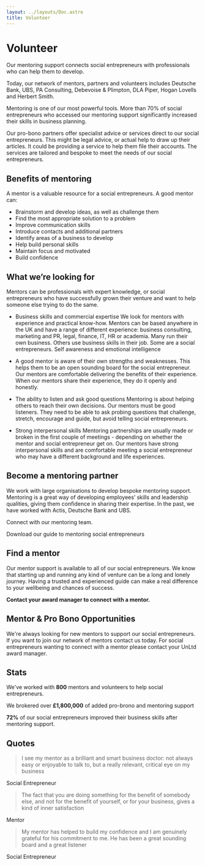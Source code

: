 ```yaml
---
layout: ../layouts/Doc.astro
title: Volunteer
---
```

# Volunteer

Our mentoring support connects social entrepreneurs with professionals who can help them to develop.

Today, our network of mentors, partners and volunteers includes Deutsche Bank, UBS, PA Consulting, Debevoise & Plimpton, DLA Piper, Hogan Lovells and Herbert Smith.

Mentoring is one of our most powerful tools. More than 70% of social entrepreneurs who accessed our mentoring support significantly increased their skills in business planning.

Our pro-bono partners offer specialist advice or services direct to our social entrepreneurs. This might be legal advice, or actual help to draw up their articles. It could be providing a service to help them file their accounts. The services are tailored and bespoke to meet the needs of our social entrepreneurs.

## Benefits of mentoring

A mentor is a valuable resource for a social entrepreneurs. A good mentor can:

- Brainstorm and develop ideas, as well as challenge them
- Find the most appropriate solution to a problem
- Improve communication skills
- Introduce contacts and additional partners
- Identify areas of a business to develop
- Help build personal skills
- Maintain focus and motivated
- Build confidence

## What we’re looking for

Mentors can be professionals with expert knowledge, or social entrepreneurs who have successfully grown their venture and want to help someone else trying to do the same.

- Business skills and commercial expertise
We look for mentors with experience and practical know-how. Mentors can be based anywhere in the UK and have a range of different experience: business consulting, marketing and PR, legal, finance, IT, HR or academia. Many run their own business. Others use business skills in their job. Some are a social entrepreneurs.
Self awareness and emotional intelligence

- A good mentor is aware of their own strengths and weaknesses. This helps them to be an open sounding board for the social entrepreneur. Our mentors are comfortable delivering the benefits of their experience. When our mentors share their experience, they do it openly and honestly.

- The ability to listen and ask good questions
Mentoring is about helping others to reach their own decisions. Our mentors must be good listeners. They need to be able to ask probing questions that challenge, stretch, encourage and guide, but avoid telling social entrepreneurs.

- Strong interpersonal skills
Mentoring partnerships are usually made or broken in the first couple of meetings - depending on whether the mentor and social entrepreneur get on. Our mentors have strong interpersonal skills and are comfortable meeting a social entrepreneur who may have a different background and life experiences.

## Become a mentoring partner
We work with large organisations to develop bespoke mentoring support. Mentoring is a great way of developing employees’ skills and leadership qualities, giving them confidence in sharing their expertise. In the past, we have worked with Actis, Deutsche Bank and UBS.

Connect with our mentoring team.

Download our guide to mentoring social entrepreneurs

## Find a mentor
Our mentor support is available to all of our social entrepreneurs. We know that starting up and running any kind of venture can be a long and lonely journey. Having a trusted and experienced guide can make a real difference to your wellbeing and chances of success.

**Contact your award manager to connect with a mentor.**

## Mentor & Pro Bono Opportunities

We're always looking for new mentors to support our social entrepreneurs. If you want to join our network of mentors contact us today. For social entrepreneurs wanting to connect with a mentor please contact your UnLtd award manager.

## Stats

We've worked with **800** mentors and volunteers to help social entrepreneurs.

We brokered over **£1,800,000** of added pro-brono and mentoring support

**72%** of our social entrepreneurs improved their business skills after mentoring support.

## Quotes

> I see my mentor as a brilliant and smart business doctor: not always easy or enjoyable to talk to, but a really relevant, critical eye on my business

Social Entrepreneur

> The fact that you are doing something for the benefit of somebody else, and not for the benefit of yourself, or for your business, gives a kind of inner satisfaction

Mentor

> My mentor has helped to build my confidence and I am genuinely grateful for his commitment to me. He has been a great sounding board and a great listener
> 
Social Entrepreneur